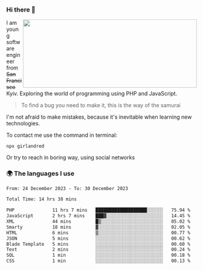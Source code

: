 ### Hi there 👋  

<img align='right' src="https://github-readme-stats.vercel.app/api?username=girlandred&count_private=true&show_icons=true&include_all_commits=true&hide_rank=true&hide_title=true&theme=buefy&card_width=300" width=460 height=180>


I am young software engineer from ~~San Francisco~~ Kyiv. Exploring the world of programming using PHP and JavaScript.


> To find a bug you need to make it, this is the way of the samurai



I'm not afraid to make mistakes, because it's inevitable when learning new technologies.

To contact me use the command in terminal:

```
npx girlandred
```

Or try to reach in boring way, using social networks


### 🌍 The languages I use

<!--START_SECTION:waka-->

```txt
From: 24 December 2023 - To: 30 December 2023

Total Time: 14 hrs 38 mins

PHP              11 hrs 7 mins   ███████████████████░░░░░░   75.94 %
JavaScript       2 hrs 7 mins    ███▓░░░░░░░░░░░░░░░░░░░░░   14.45 %
XML              44 mins         █▒░░░░░░░░░░░░░░░░░░░░░░░   05.02 %
Smarty           18 mins         ▓░░░░░░░░░░░░░░░░░░░░░░░░   02.05 %
HTML             6 mins          ▒░░░░░░░░░░░░░░░░░░░░░░░░   00.77 %
JSON             5 mins          ░░░░░░░░░░░░░░░░░░░░░░░░░   00.62 %
Blade Template   5 mins          ░░░░░░░░░░░░░░░░░░░░░░░░░   00.60 %
Text             2 mins          ░░░░░░░░░░░░░░░░░░░░░░░░░   00.24 %
SQL              1 min           ░░░░░░░░░░░░░░░░░░░░░░░░░   00.18 %
CSS              1 min           ░░░░░░░░░░░░░░░░░░░░░░░░░   00.13 %
```

<!--END_SECTION:waka-->
